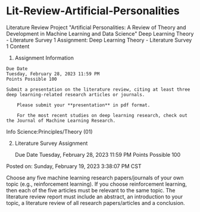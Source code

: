 # Lit-Review-Artificial-Personalities
Literature Review Project "Artificial Personalities: A Review of Theory and Development in Machine Learning and Data Science"
Deep Learning Theory - Literature Survey 1
Assignment: Deep Learning Theory - Literature Survey 1
Content
1.   Assignment Information

    Due Date
    Tuesday, February 28, 2023 11:59 PM
    Points Possible 100

    Submit a presentation on the literature review, citing at least three deep learning-related research articles or journals.

        Please submit your **presentation** in pdf format.

        For the most recent studies on deep learning research, check out the Journal of Machine Learning Research.
        
 Info Science:Principles/Theory (01)
 
 2. Literature Survey Assignment
 
    Due Date
    Tuesday, February 28, 2023 11:59 PM
    Points Possible 100

Posted on: Sunday, February 19, 2023 3:38:07 PM CST

Choose any five machine learning research papers/journals of your own topic (e.g., reinforcement learning). If you choose reinforcement learning, then each of the five articles must be relevant to the same topic. The literature review report must include an abstract, an introduction to your topic, a literature review of all research papers/articles and a conclusion.
